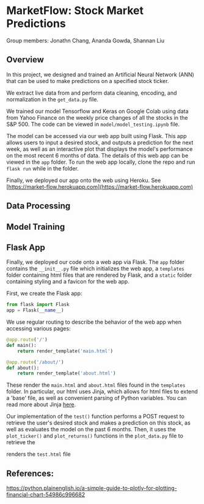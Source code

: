 # MarketFlow: Stock Market Predictions
Group members: Jonathn Chang, Ananda Gowda, Shannan Liu

## Overview

In this project, we designed and trained an Artificial Neural Network (ANN) that can be used to make predictions on a specified stock ticker. 

We extract live data from  and perform data cleaning, encoding, and normalization in the `get_data.py` file. 

We trained our model Tensorflow and Keras on Google Colab using data from Yahoo Finance on the weekly price changes of all the stocks in the S&P 500. The code can be viewed in `model/model_testing.ipynb` file.

The model can be accessed via our web app built using Flask. This app allows users to input a desired stock, and outputs a prediction for the next week, as well as an interactive plot that displays the model's performance on the most recent 6 months of data. The details of this web app can be viewed in the `app` folder. To run the web app locally, clone the repo and run `flask run` while in the folder.

Finally, we deployed our app onto the web using Heroku. See [https://market-flow.herokuapp.com](https://market-flow.herokuapp.com)

## Data Processing




## Model Training




## Flask App
Finally, we deployed our code onto a web app via Flask. The `app` folder contains the `__init__.py` file which initializes the web app, a `templates` folder containing html files that are rendered by Flask, and a `static` folder containing styling and a favicon for the web app.

First, we create the Flask app:
```python
from flask import Flask
app = Flask(__name__)
```

We use regular routing to describe the behavior of the web app when accessing various pages:
```python
@app.route('/')
def main():
    return render_template('main.html')

@app.route('/about/')
def about():
    return render_template('about.html')
```

These render the `main.html` and `about.html` files found in the `templates` folder. In particular, our html uses Jinja, which allows for html files to extend a 'base' file, as well as convenient parsing of Python variables. You can read more about Jinja [here](https://jinja.palletsprojects.com/en/3.1.x/).

Our implementation of the `test()` function performs a POST request to retrieve the user's desired stock and makes a prediction on this stock, as well as evaluates the model on the past 6 months. Then, it uses the `plot_ticker()` and `plot_returns()` functions in the `plot_data.py` file to retrieve the 


renders the `test.html` file








## References:
https://python.plainenglish.io/a-simple-guide-to-plotly-for-plotting-financial-chart-54986c996682